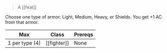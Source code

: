 > A [[feat]]

Choose one type of armor: Light, Medium, Heavy, or Shields. You get +1 AC from that armor.

| Max            | Class       | Prereqs |
| -------------- | ----------- | ------- |
| 1 per type (4) | [[fighter]] | None    |
